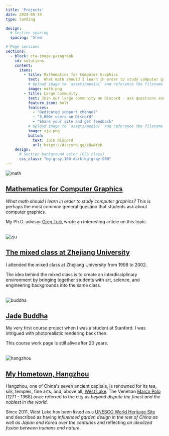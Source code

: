 ```yaml
---
title: 'Projects'
date: 2024-05-19
type: landing

design:
  # Section spacing
  spacing: '5rem'

# Page sections
sections:
  - block: cta-image-paragraph
    id: solutions
    content:
      items:
        - title: Mathematics for Computer Graphics
          text:  What math should I learn in order to study computer graphics? This is perhaps the most common general question that students ask about computer graphics. My Ph.D. advisor Greg Turk wrote an interesting article on this topic.
          # Upload image to `assets/media/` and reference the filename here
          image: math.png          
        - title: Large Community
          text: Join our large community on Discord - ask questions and get live responses
          feature_icon: bolt
          features:
            - "Dedicated support channel"
            - "3,000+ users on Discord"
            - "Share your site and get feedback"
          # Upload image to `assets/media/` and reference the filename here
          image: zju.png
          button:
            text: Join Discord
            url: https://discord.gg/z8wNYzb
    design:
      # Section background color (CSS class)
      css_class: "bg-gray-100 dark:bg-gray-900"
---
```



![math](math.png)
## [Mathematics for Computer Graphics](https://faculty.cc.gatech.edu/~turk/math_gr.html)

*What math should I learn in order to study computer graphics?* This is perhaps the most common general question that students ask about computer graphics. 

My Ph.D. advisor [Greg Turk](https://faculty.cc.gatech.edu/~turk/) wrote an interesting article on this topic.
<br><br>

![zju](zju.png)
## [The mixed class at Zhejiang University](http://www.cis.umassd.edu/~hxu/alink/jclass/mixedclass.html)
I attended the mixed class at Zhejiang University from 1998 to 2002.

The idea behind the mixed class is to create an interdisciplinary environment by bringing together students with art, science, and engineering backgrounds into the same class.
<br><br>

![buddha](buddha.png)
## [Jade Buddha](https://graphics.stanford.edu/courses/cs348b-competition/cs348b-03/)
My very first course project when I was a student at Stanford. I was intrigued with photorealistic rendering back then. 

This course work page is still alive after 20 years.
<br><br>

![hangzhou](hangzhou.png)
## [My Hometown, Hangzhou](https://en.wikipedia.org/wiki/Hangzhou)
Hangzhou, one of China's seven ancient capitals, is renowned for its tea, silk, temples, fine arts, and, above all, [West Lake](https://en.wikipedia.org/wiki/West_Lake). 
The Venetian [Marco Polo](http://en.wikipedia.org/wiki/Marco_Polo) (1271 - 1368) once referred to the city as *beyond dispute the finest and the noblest in the world*.

Since 2011, West Lake has been listed as a [UNESCO World Heritage Site](https://en.wikipedia.org/wiki/World_Heritage_Site) and described as having *influenced garden design in the rest of China as well as Japan and Korea over the centuries* and reflecting *an idealized fusion between humans and nature*.
